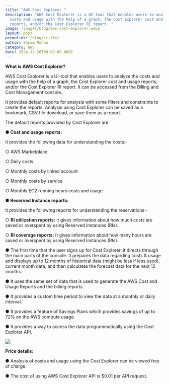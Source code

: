 ```yaml
---
title: "AWS Cost Explorer "
description: "AWS Cost Explorer is a UI-tool that enables users to analyze the
  costs and usage with the help of a graph, the Cost Explorer cost and usage
  reports, and/or the Cost Explorer RI report. "
image: /images/blog/aws-cost-explorer.webp
layout: post
permalink: /blog/:title/
author: Shyam Mohan
category: AWS
date: 2024-12-26T08:02:00.000Z
---
```

**What is AWS Cost Explorer?**

AWS Cost Explorer is a UI-tool that enables users to analyze the costs and usage with the help of a graph, the Cost Explorer cost and usage reports, and/or the Cost
Explorer RI report. It can be accessed from the Billing and Cost Management console.

It provides default reports for analysis with some filters and constraints to create the reports. Analysis using Cost Explorer can be saved as a bookmark, CSV file download, or save them as a report.

The default reports provided by Cost Explorer are:

**● Cost and usage reports:**

It provides the following data for understanding the costs:-

○ AWS Marketplace

○ Daily costs

○ Monthly costs by linked account

○ Monthly costs by service

○ Monthly EC2 running hours costs and usage

**● Reserved Instance reports:**

It provides the following reports for understanding the reservations:-

○ **RI utilization reports:** It gives information about how much costs are saved or overspent by using Reserved Instances (RIs).

○ **RI coverage reports:** It gives information about how many hours are saved or overspent by using Reserved Instances (RIs).

● The first time that the user signs up for Cost Explorer, it directs through the main parts of the console. It prepares the data regarding costs & usage and displays up to 12 months of historical data (might be less if less used),
current month data, and then calculates the forecast data for the next 12 months.

● It uses the same set of data that is used to generate the AWS Cost and Usage Reports and the billing reports.

● It provides a custom time period to view the data at a monthly or daily interval.

● It provides a feature of Savings Plans which provides savings of up to 72% on the AWS compute usage.

● It provides a way to access the data programmatically using the Cost Explorer API.

**![](https://lh7-rt.googleusercontent.com/docsz/AD_4nXcG9w3pA_84ign9HoRrFiY8800r0x0c_aU0xxwbKyPWDC2h0bwCFMZKOcTbdKPK4V4GlH4dT2gBUb1UiMlbfeNbqIHmFWkEaI5GLl0bkS21XAvHgxWmWKe8AIpv6MvOR3bvDiXOQg?key=q390jo8iRKV-c2BprE8LOg)**

**Price details:** 

● Analysis of costs and usage using the Cost Explorer can be viewed free of charge.

 ● The cost of using AWS Cost Explorer API is $0.01 per API request.
